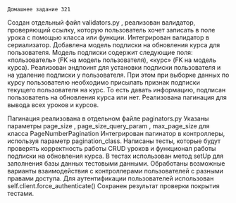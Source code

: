     Домашнее задание 321

Создан отдельный файл 
validators.py
, реализован валидатор, проверяющий ссылку, которую пользователь хочет записать в поле урока с помощью класса или функции.
Интегрирован валидатор в сериализатор.
Добавлена модель подписки на обновления курса для пользователя.
Модель подписки содержит следующие поля: «пользователь» (FK на модель пользователя), «курс» (FK на модель курса).
Реализован эндпоинт для установки подписки пользователя и на удаление подписки у пользователя.
При этом при выборке данных по курсу пользователю необходимо присылать признак подписки текущего пользователя на курс. То есть давать информацию, подписан пользователь на обновления курса или нет.
Реализована пагинация для вывода всех уроков и курсов.

Пагинация реализована в отдельном файле 
paginators.py
Указаны параметры 
page_size
, 
page_size_query_param
, 
max_page_size
 для класса 
PageNumberPagination
Интегрирован пагинатор в контроллеры, используя параметр 
pagination_class.
Написаны тесты, которые будут проверять корректность работы CRUD уроков и функционал работы подписки на обновления курса.
В тестах использован метод 
setUp
 для заполнения базы данных тестовыми данными. Обработаны возможные варианты взаимодействия с контроллерами пользователей с разными правами доступа. Для аутентификации пользователей использован 
self.client.force_authenticate()
Сохранен результат проверки покрытия тестами.
